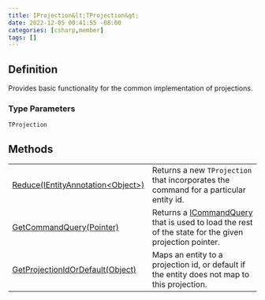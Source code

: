 ```yaml
---
title: IProjection&lt;TProjection&gt;
date: 2022-12-05 00:41:55 -08:00
categories: [csharp,member]
tags: []
---
```


## Definition

Provides basic functionality for the common implementation of projections.

### Type Parameters
`TProjection`<br />
## Methods
<table><tr><td><!--/posts/csharp.member.entitydb.common.projections.iprojection`1.reduce/--><a href='#'>Reduce(IEntityAnnotation&lt;Object&gt;)</a></td><td>
Returns a new <code class='language-plaintext highlighter-rouge'>TProjection</code> that incorporates the command for a particular entity id.
</td></tr><tr><td><!--/posts/csharp.member.entitydb.common.projections.iprojection`1.getcommandquery/--><a href='#'>GetCommandQuery(Pointer)</a></td><td>
Returns a <a href='/posts/csharp.member.entitydb.abstractions.queries.icommandquery/'>ICommandQuery</a> that is used to load the rest of the state for the given projection pointer.
</td></tr><tr><td><!--/posts/csharp.member.entitydb.common.projections.iprojection`1.getprojectionidordefault/--><a href='#'>GetProjectionIdOrDefault(Object)</a></td><td>
Maps an entity to a projection id, or default if the entity does not map to this projection.
</td></tr></table>
